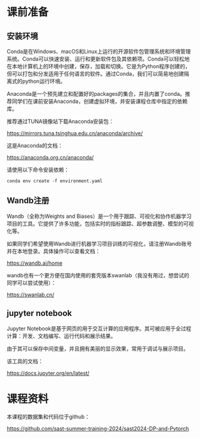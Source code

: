 # 课前准备
## 安装环境
Conda是在Windows、macOS和Linux上运行的开源软件包管理系统和环境管理系统。Conda可以快速安装、运行和更新软件包及其依赖项。Conda可以轻松地在本地计算机上的环境中创建，保存，加载和切换。它是为Python程序创建的，但可以打包和分发适用于任何语言的软件。通过Conda，我们可以简易地创建隔离式的python运行环境。

Anaconda是一个预先建立和配置好的packages的集合，并且内置了conda。推荐同学们在课前安装Anaconda，创建虚拟环境，并安装课程仓库中指定的依赖库。

推荐通过TUNA镜像站下载Anaconda安装包：

https://mirrors.tuna.tsinghua.edu.cn/anaconda/archive/

这是Anaconda的文档：

https://anaconda.org.cn/anaconda/

请使用以下命令安装依赖：

```shell
conda env create -f environment.yaml
```

## Wandb注册
Wandb（全称为Weights and Biases）是一个用于跟踪、可视化和协作机器学习项目的工具。它提供了许多功能，包括实时的指标跟踪、超参数调整、模型的可视化等。

如果同学们希望使用Wandb进行机器学习项目训练的可视化，请注册Wandb账号并在本地登录。具体操作可以查看文档：

https://wandb.ai/home

wandb也有一个更方便在国内使用的套壳版本swanlab（我没有用过，想尝试的同学可以尝试使用）：

https://swanlab.cn/

## jupyter notebook
Jupyter Notebook是基于网页的用于交互计算的应用程序。其可被应用于全过程计算：开发、文档编写、运行代码和展示结果。

由于其可以保存中间变量，并且拥有美丽的显示效果，常用于调试与展示项目。

该工具的文档：

https://docs.jupyter.org/en/latest/

# 课程资料
本课程的数据集和代码位于github：

https://github.com/sast-summer-training-2024/sast2024-DP-and-Pytorch